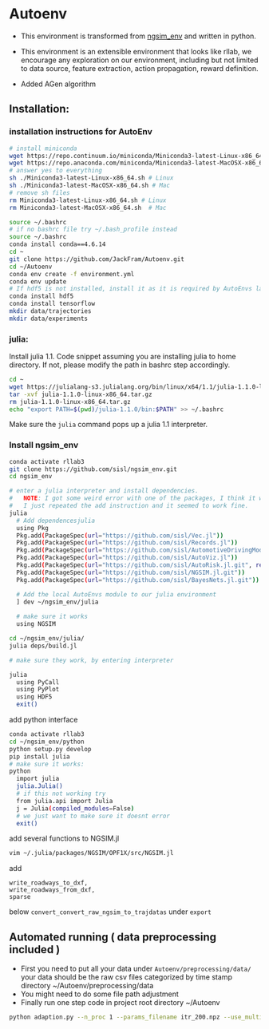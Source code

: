 # Autoenv

- This environment is transformed from [ngsim_env](https://github.com/sisl/ngsim_env) and written in python.

- This environment is an extensible environment that looks like rllab, we encourage any exploration on our environment, including but not limited to 
data source, feature extraction, action propagation, reward definition.

- Added AGen algorithm

## Installation:

### installation instructions for AutoEnv
```bash
# install miniconda
wget https://repo.continuum.io/miniconda/Miniconda3-latest-Linux-x86_64.sh # Linux
wget https://repo.anaconda.com/miniconda/Miniconda3-latest-MacOSX-x86_64.sh # Mac
# answer yes to everything
sh ./Miniconda3-latest-Linux-x86_64.sh # Linux
sh ./Miniconda3-latest-MacOSX-x86_64.sh # Mac
# remove sh files
rm Miniconda3-latest-Linux-x86_64.sh # Linux
rm Miniconda3-latest-MacOSX-x86_64.sh  # Mac

source ~/.bashrc 
# if no bashrc file try ~/.bash_profile instead
source ~/.bashrc
conda install conda==4.6.14
cd ~
git clone https://github.com/JackFram/Autoenv.git
cd ~/Autoenv
conda env create -f environment.yml
conda env update
# If hdf5 is not installed, install it as it is required by AutoEnvs later in the process
conda install hdf5
conda install tensorflow
mkdir data/trajectories
mkdir data/experiments
```

### julia:
Install julia 1.1. Code snippet assuming you are installing julia to home directory. If not, please modify the path in bashrc step accordingly.
```bash
cd ~
wget https://julialang-s3.julialang.org/bin/linux/x64/1.1/julia-1.1.0-linux-x86_64.tar.gz
tar -xvf julia-1.1.0-linux-x86_64.tar.gz
rm julia-1.1.0-linux-x86_64.tar.gz
echo "export PATH=$(pwd)/julia-1.1.0/bin:$PATH" >> ~/.bashrc
```
Make sure the `julia` command pops up a julia 1.1 interpreter.

### Install ngsim_env

```bash
conda activate rllab3
git clone https://github.com/sisl/ngsim_env.git
cd ngsim_env

# enter a julia interpreter and install dependencies.
#   NOTE: I got some weird error with one of the packages, I think it was AutoViz, where there was a line ending before expected or something like that.
#   I just repeated the add instruction and it seemed to work fine.
julia
  # Add dependencesjulia
  using Pkg
  Pkg.add(PackageSpec(url="https://github.com/sisl/Vec.jl"))
  Pkg.add(PackageSpec(url="https://github.com/sisl/Records.jl"))
  Pkg.add(PackageSpec(url="https://github.com/sisl/AutomotiveDrivingModels.jl"))
  Pkg.add(PackageSpec(url="https://github.com/sisl/AutoViz.jl"))
  Pkg.add(PackageSpec(url="https://github.com/sisl/AutoRisk.jl.git", rev="v0.7fixes"))
  Pkg.add(PackageSpec(url="https://github.com/sisl/NGSIM.jl.git"))
  Pkg.add(PackageSpec(url="https://github.com/sisl/BayesNets.jl.git"))

  # Add the local AutoEnvs module to our julia environment
  ] dev ~/ngsim_env/julia
 
  # make sure it works
  using NGSIM

cd ~/ngsim_env/julia/  
julia deps/build.jl

# make sure they work, by entering interpreter

julia
  using PyCall
  using PyPlot
  using HDF5
  exit()
```
add python interface
```bash
conda activate rllab3
cd ~/ngsim_env/python
python setup.py develop
pip install julia
# make sure it works:
python
  import julia
  julia.Julia()
  # if this not working try
  from julia.api import Julia
  j = Julia(compiled_modules=False)
  # we just want to make sure it doesnt error
  exit()
```
add several functions to NGSIM.jl
```bash
vim ~/.julia/packages/NGSIM/OPF1X/src/NGSIM.jl
```
add 

```
write_roadways_to_dxf,
write_roadways_from_dxf,
sparse
```
below `convert_convert_raw_ngsim_to_trajdatas` under `export`

## Automated running ( data preprocessing included )
- First you need to put all your data under `Autoenv/preprocessing/data/`
your data should be the raw csv files categorized by time stamp directory
~/Autoenv/preprocessing/data
- You might need to do some file path adjustment
- Finally run one step code in project root directory ~/Autoenv
```bash
python adaption.py --n_proc 1 --params_filename itr_200.npz --use_multiagent True --n_envs 1 --adapt_steps 1
```






